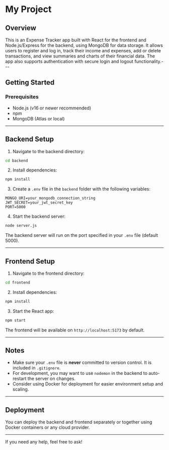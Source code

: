 # My Project

## Overview

This is an Expense Tracker app built with React for the frontend and Node.js/Express for the backend, using MongoDB for data storage. It allows users to register and log in, track their income and expenses, add or delete transactions, and view summaries and charts of their financial data. The app also supports authentication with secure login and logout functionality.---

## Getting Started

### Prerequisites

- Node.js (v16 or newer recommended)
- npm
- MongoDB (Atlas or local)

---

## Backend Setup

1. Navigate to the backend directory:

```bash
cd backend
```

2. Install dependencies:

```bash
npm install
```

3. Create a `.env` file in the `backend` folder with the following variables:

```env
MONGO_URI=your_mongodb_connection_string
JWT_SECRET=your_jwt_secret_key
PORT=5000
```

4. Start the backend server:

```bash
node server.js
```

The backend server will run on the port specified in your `.env` file (default 5000).

---

## Frontend Setup

1. Navigate to the frontend directory:

```bash
cd frontend
```

2. Install dependencies:

```bash
npm install
```

3. Start the React app:

```bash
npm start
```

The frontend will be available on `http://localhost:5173` by default.

---

## Notes

- Make sure your `.env` file is **never** committed to version control. It is included in `.gitignore`.
- For development, you may want to use `nodemon` in the backend to auto-restart the server on changes.
- Consider using Docker for deployment for easier environment setup and scaling.

---

## Deployment

You can deploy the backend and frontend separately or together using Docker containers or any cloud provider.

---

If you need any help, feel free to ask!
